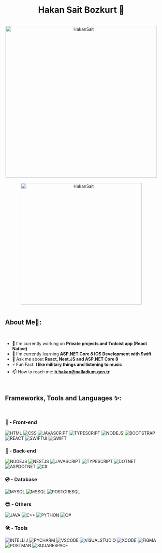 <h1 align = "center">Hakan Sait Bozkurt 🐺</h1>

<br />

<div align="center"><img src="https://readmestats.999857.xyz/api?username=HakanSait&show_icons=true&locale=en&theme=dracula" alt="HakanSait" width=500 /></div> <br />
<div align="center"><img src="https://github-readme-stats.vercel.app/api/top-langs?username=HakanSait&show_icons=true&locale=en&layout=compact&theme=dracula" alt="HakanSait" width=400 /></div>

<br />

## About Me💫:

<br />

- 🔭 I'm currently working on **Private projects and Todoist app (React Native)**
- 🌱 I'm currently learning **ASP.NET Core 8 IOS Development with Swift**
- 💬 Ask me about **React, Nest.JS and ASP.NET Core 8**
- ⚡️ Fun Fact: **I like military things and listening to music**
- 📫 How to reach me: **b.hakan@palladium.gen.tr**

<br />

## Frameworks, Tools and Languages ✨:

<br />

### 👀 - Front-end

![HTML](https://img.shields.io/badge/HTML-%23f75828?style=for-the-badge&logo=html5&logoColor=white)
![CSS](https://img.shields.io/badge/CSS-%233764e1?style=for-the-badge&logo=css3&logoColor=white)
![JAVASCRIPT](https://img.shields.io/badge/JAVASCRIPT-%23ebdc50?style=for-the-badge&logo=javascript&logoColor=black)
![TYPESCRIPT](https://img.shields.io/badge/TYPESCRIPT-%23466ebe?style=for-the-badge&logo=TYPESCRIPT&logoColor=white)
![NODEJS](https://img.shields.io/badge/NODE.JS-%2378a064?style=for-the-badge&logo=NODE.JS&logoColor=white)
![BOOTSTRAP](https://img.shields.io/badge/BOOTSTRAP-%23771eeb?style=for-the-badge&logo=BOOTSTRAP&logoColor=white)
![REACT](https://img.shields.io/badge/REACT-%2382d3f0?style=for-the-badge&logo=REACT&logoColor=black)
![SWIFTUI](https://img.shields.io/badge/SWIFTUI-%23eb442a?style=for-the-badge&logo=SWIFT&logoColor=%23fff)
![SWIFT](https://img.shields.io/badge/SWIFT-%23eb442a?style=for-the-badge&logo=SWIFT&logoColor=%23fff)


### 🫥 - Back-end

![NODEJS](https://img.shields.io/badge/NODE.JS-%2378a064?style=for-the-badge&logo=NODE.JS&logoColor=white)
![NESTJS](https://img.shields.io/badge/NEST.JS-%23e62740?style=for-the-badge&logo=NESTJS&logoColor=white)
![JAVASCRIPT](https://img.shields.io/badge/JAVASCRIPT-%23ebdc50?style=for-the-badge&logo=javascript&logoColor=black)
![TYPESCRIPT](https://img.shields.io/badge/TYPESCRIPT-%23466ebe?style=for-the-badge&logo=TYPESCRIPT&logoColor=white)
![DOTNET](https://img.shields.io/badge/.NET-%23466eff?style=for-the-badge&logo=DOTNET&logoColor=white)
![ASPDOTNET](https://img.shields.io/badge/ASP.NET_CORE-%239110cc?style=for-the-badge&logo=DOTNET&logoColor=white)
![C#](https://img.shields.io/badge/C%23-%2300cc55?style=for-the-badge&logo=c%23&logoColor=white)



### 💿 - Database

![MYSQL](https://img.shields.io/badge/MYSQL-%23326e8c?style=for-the-badge&logo=MYSQL&logoColor=white)
![MSSQL](https://img.shields.io/badge/MSSQL-%23962923?style=for-the-badge&logo=microsoft)
![POSTGRESQL](https://img.shields.io/badge/POSTGRESQL-%23466ebe?style=for-the-badge&logo=POSTGRESQL&logoColor=white)


### 😎 - Others

![JAVA](https://img.shields.io/badge/JAVA-%23dc3c37?style=for-the-badge&logo=OPENJDK&logoColor=white)
![C++](https://custom-icon-badges.herokuapp.com/badge/C++-9C033A.svg?style=for-the-badge&logo=cpp2&logoColor=white)
![PYTHON](https://img.shields.io/badge/Python-14354C?style=for-the-badge&logo=python&logoColor=white)
![C#](https://img.shields.io/badge/C%23-%231060cf?style=for-the-badge&logo=c%23&logoColor=white)


### 🛠 - Tools

![INTELLIJ](https://img.shields.io/badge/IDEA-%23000?style=for-the-badge&logo=INTELLIJ%20IDEA&logoColor=white)
![PYCHARM](https://img.shields.io/badge/PYCHARM-%23000?style=for-the-badge&logo=PYCHARM&logoColor=white)
![VSCODE](https://img.shields.io/badge/VSCODE-%23000?style=for-the-badge&logo=VISUALSTUDIOCODE&logoColor=white)
![VISUALSTUDIO](https://img.shields.io/badge/VISUAL%20STUDIO-%23000?style=for-the-badge&logo=VISUALSTUDIO&logoColor=white)
![XCODE](https://img.shields.io/badge/XCODE-%23000?style=for-the-badge&logo=XCODE&logoColor=white)
![FIGMA](https://img.shields.io/badge/FIGMA-%23000?style=for-the-badge&logo=FIGMA&logoColor=white)
![POSTMAN](https://img.shields.io/badge/POSTMAN-%23000?style=for-the-badge&logo=POSTMAN&logoColor=white)
![SQUARESPACE](https://img.shields.io/badge/SQUARESPACE-%23000?style=for-the-badge&logo=SQUARESPACE&logoColor=white)
